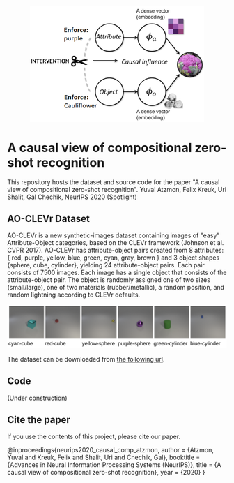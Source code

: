 <p align="center"><img src="Causal.png" width="400"/></p>

# A causal view of compositional zero-shot recognition
This repository hosts the dataset and source code for the paper "A causal view of compositional zero-shot recognition". Yuval Atzmon, Felix Kreuk, Uri Shalit, Gal Chechik, NeurIPS 2020 (Spotlight)


## AO-CLEVr Dataset

AO-CLEVr is a new synthetic-images dataset containing images of "easy" Attribute-Object categories, based on the CLEVr framework (Johnson et al. CVPR 2017). AO-CLEVr has attribute-object pairs created from 8 attributes: \{ red, purple, yellow, blue, green, cyan, gray, brown \} and 3 object shapes \{sphere, cube, cylinder\}, yielding 24 attribute-object pairs. Each pair consists of 7500 images. Each image has a single object that consists of the attribute-object pair. The object is randomly assigned one of two sizes (small/large), one of two materials (rubber/metallic), a random position, and random lightning according to CLEVr defaults. 

![Examples of AO-CLEVr images](./AO_CLEVr_examples.png)

The dataset can be downloaded from [the following url](https://drive.google.com/drive/folders/1BBwW9VqzROgJXmvnfXcOxbLob8FB_jLf).


## Code 
(Under construction)

## Cite the paper
If you use the contents of this project, please cite our paper.

@inproceedings{neurips2020_causal_comp_atzmon,
 author = {Atzmon, Yuval and Kreuk, Felix and Shalit, Uri and Chechik, Gal},
 booktitle = {Advances in Neural Information Processing Systems (NeurIPS)},
 title = {A causal view of compositional zero-shot recognition},
 year = {2020}
}
